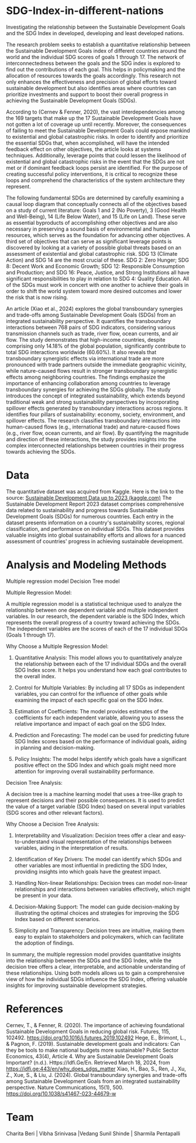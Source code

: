 # SDG-Index-in-different-nations
Investigating the relationship between the Sustainable Development Goals and the SDG Index in developed, developing and least developed nations.

The research problem seeks to establish a quantitative relationship between the Sustainable Development Goals index of different countries around the world and the individual SDG scores of goals 1 through 17.
The network of interconnectedness between the goals and the SDG index is explored to find out the contributions of each goal. This helps in policymaking and the allocation of resources towards the goals accordingly. This research not only enhances the effectiveness and precision of global efforts toward sustainable development but also identifies areas where countries can prioritize investments and support to boost their overall progress in achieving the Sustainable Development Goals (SDGs).

According to (Cernev & Fenner, 2020), the vast interdependencies among the 169 targets that make up the 17 Sustainable Development Goals have not gotten a lot of coverage up until recently. Moreover, the consequences of failing to meet the Sustainable Development Goals could expose mankind to existential and global catastrophic risks. In order to identify and prioritize the essential SDGs that, when accomplished, will have the intended feedback effect on other objectives, the article looks at systems techniques. Additionally, leverage points that could lessen the likelihood of existential and global catastrophic risks in the event that the SDGs are not met or if dominant feedback loops persist are identified. For the purpose of creating successful policy interventions, it is critical to recognize these loops and comprehend the characteristics of the system architecture they represent.

The following fundamental SDGs are determined by carefully examining a causal loop diagram that conceptually connects all of the objectives based on a study of current literature: 
Goals 1 and 2 (No Poverty), 3 (Good Health and Well-Being), 14 (Life Below Water), and 15 (Life on Land). These serve as essential byproducts of accomplishing other objectives and are also necessary in preserving a sound basis of environmental and human resources, which serves as the foundation for advancing other objectives. A third set of objectives that can serve as significant leverage points is discovered by looking at a variety of possible global threats based on an assessment of existential and global catastrophic risk. SDG 13 (Climate Action) and SDG 14 are the most crucial of these. SDG 2: Zero Hunger; SDG 8: Decent Work and Economic Growth; SDG 12: Responsible Consumption and Production; and SDG 16: Peace, Justice, and Strong Institutions all have significant responsibilities to play in relation to SDG 4: Quality Education. All of the SDGs must work in concert with one another to achieve their goals in order to shift the world system toward more desired outcomes and lower the risk that is now rising.

An article (Xiao et al., 2024) explores the global transboundary synergies and trade-offs among Sustainable Development Goals (SDGs) from an integrated sustainability perspective. It quantifies the transboundary interactions between 768 pairs of SDG indicators, considering various transmission channels such as trade, river flow, ocean currents, and air flow. The study demonstrates that high-income countries, despite comprising only 14.18% of the global population, significantly contribute to total SDG interactions worldwide (60.60%). It also reveals that transboundary synergistic effects via international trade are more pronounced with trade partners outside the immediate geographic vicinity, while nature-caused flows result in stronger transboundary synergistic effects among neighboring countries. The findings emphasize the importance of enhancing collaboration among countries to leverage transboundary synergies for achieving the SDGs globally.
The study introduces the concept of integrated sustainability, which extends beyond traditional weak and strong sustainability perspectives by incorporating spillover effects generated by transboundary interactions across regions. It identifies four pillars of sustainability: economy, society, environment, and spillover effects. The research classifies transboundary interactions into human-caused flows (e.g.,
international trade) and nature-caused flows (e.g., river flow, ocean currents, and air flow). By quantifying the magnitude and direction of these interactions, the study provides insights into the complex interconnected relationships between countries in their progress towards achieving the SDGs.

 

# Data
The quantitative dataset was acquired from Kaggle.
Here is the link to the source: [Sustainable Development Data up to 2023 (kaggle.com)](https://www.kaggle.com/datasets/sazidthe1/sustainable-development-report)
The Sustainable Development Report 2023 dataset comprises comprehensive data related to sustainability and progress towards Sustainable Development Goals (SDGs) for numerous countries. Each entry in the dataset presents information on a country's sustainability scores, regional classification, and performance on individual SDGs. This dataset provides valuable insights into global sustainability efforts and allows for a nuanced assessment of countries' progress in achieving sustainable development.


# Analysis and Modeling Methods
Multiple regression model 
Decision Tree model


Multiple Regression Model:

A multiple regression model is a statistical technique used to analyze the relationship between one dependent variable and multiple independent variables. In our research, the dependent variable is the SDG Index, which represents the overall progress of a country toward achieving the SDGs. The independent variables are the scores of each of the 17 individual SDGs (Goals 1 through 17).

Why Choose a Multiple Regression Model:
  
1. Quantitative Analysis: This model allows you to quantitatively analyze the relationship between each of the 17 individual SDGs and the overall SDG Index score. It helps you understand how each goal contributes to the overall index.

2. Control for Multiple Variables: By including all 17 SDGs as independent variables, you can control for the influence of other goals while examining the impact of each specific goal on the SDG Index.

3. Estimation of Coefficients: The model provides estimates of the coefficients for each independent variable, allowing you to assess the relative importance and impact of each goal on the SDG Index.

4. Prediction and Forecasting: The model can be used for predicting future SDG Index scores based on the performance of individual goals, aiding in planning and decision-making.

5. Policy Insights: The model helps identify which goals have a significant positive effect on the SDG Index and which goals might need more attention for improving overall sustainability performance.




Decision Tree Analysis:

A decision tree is a machine learning model that uses a tree-like graph to represent decisions and their possible consequences. It is used to predict the value of a target variable (SDG Index) based on several input variables (SDG scores and other relevant factors).

Why Choose a Decision Tree Analysis:
  
1. Interpretability and Visualization: Decision trees offer a clear and easy-to-understand visual representation of the relationships between variables, aiding in the interpretation of results.

2. Identification of Key Drivers: The model can identify which SDGs and other variables are most influential in predicting the SDG Index, providing insights into which goals have the greatest impact.

3. Handling Non-linear Relationships: Decision trees can model non-linear relationships and interactions between variables effectively, which might be present in your data.

4. Decision-Making Support: The model can guide decision-making by illustrating the optimal choices and strategies for improving the SDG Index based on different scenarios.

5. Simplicity and Transparency: Decision trees are intuitive, making them easy to explain to stakeholders and policymakers, which can facilitate the adoption of findings.

In summary, the multiple regression model provides quantitative insights into the relationship between the SDGs and the SDG Index, while the decision tree offers a clear, interpretable, and actionable understanding of these relationships. Using both models allows us to gain a comprehensive view of how the individual SDGs influence the SDG Index, offering valuable insights for improving sustainable development strategies.




# References
Cernev, T., & Fenner, R. (2020). The importance of achieving foundational Sustainable Development Goals in reducing global risk. Futures, 115, 102492. https://doi.org/10.1016/j.futures.2019.102492
Hege, E., Brimont, L., & Pagnon, F. (2019). Sustainable development goals and indicators: Can they be tools to make national budgets more sustainable? Public Sector Economics, 43(4), Article 4.
Why are Sustainable Development Goals Important? (n.d.). Https://Idfi.Ge/En. Retrieved March 18, 2024, from https://idfi.ge:443/en/why_does_sdgs_matter
Xiao, H., Bao, S., Ren, J., Xu, Z., Xue, S., & Liu, J. (2024). Global transboundary synergies and trade-offs among Sustainable Development Goals from an integrated sustainability perspective. Nature Communications, 15(1), 500. https://doi.org/10.1038/s41467-023-44679-w

# Team 
Charita Beri | Vibha Srinivasa |Vedang Sunil Shinde | Sharmila Pentapalli



